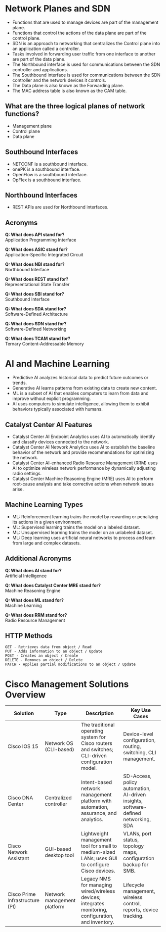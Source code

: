 # Network Planes and SDN

- Functions that are used to manage devices are part of the management plane.
- Functions that control the actions of the data plane are part of the control plane.
- SDN is an approach to networking that centralizes the Control plane into an application called a controller.
- Tasks involved in forwarding user traffic from one interface to another are part of the data plane.
- The Northbound interface is used for communications between the SDN controller and applications.
- The Southbound interface is used for communications between the SDN controller and the network devices it controls.
- The Data plane is also known as the Forwarding plane.
- The MAC address table is also known as the CAM table.

## What are the three logical planes of network functions?

- Management plane
- Control plane
- Data plane

## Southbound Interfaces

- NETCONF is a southbound interface.
- onePK is a southbound interface.
- OpenFlow is a southbound interface.
- OpFlex is a southbound interface.

## Northbound Interfaces

- REST APIs are used for Northbound interfaces.

## Acronyms

**Q: What does API stand for?**  
Application Programming Interface

**Q: What does ASIC stand for?**  
Application-Specific Integrated Circuit

**Q: What does NBI stand for?**  
Northbound Interface

**Q: What does REST stand for?**  
Representational State Transfer

**Q: What does SBI stand for?**  
Southbound Interface

**Q: What does SDA stand for?**  
Software-Defined Architecture

**Q: What does SDN stand for?**  
Software-Defined Networking

**Q: What does TCAM stand for?**  
Ternary Content-Addressable Memory

# AI and Machine Learning

- Predictive AI analyzes historical data to predict future outcomes or trends.
- Generative AI learns patterns from existing data to create new content.
- ML is a subset of AI that enables computers to learn from data and improve without explicit programming.
- AI uses computers to simulate intelligence, allowing them to exhibit behaviors typically associated with humans.

## Catalyst Center AI Features

- Catalyst Center AI Endpoint Analytics uses AI to automatically identify and classify devices connected to the network.
- Catalyst Center AI Network Analytics uses AI to establish the baseline behavior of the network and provide recommendations for optimizing the network.
- Catalyst Center AI-enhanced Radio Resource Management (RRM) uses AI to optimize wireless network performance by dynamically adjusting radio settings.
- Catalyst Center Machine Reasoning Engine (MRE) uses AI to perform root-cause analysis and take corrective actions when network issues arise.

## Machine Learning Types

- ML: Reinforcement learning trains the model by rewarding or penalizing its actions in a given environment.
- ML: Supervised learning trains the model on a labeled dataset.
- ML: Unsupervised learning trains the model on an unlabeled dataset.
- ML: Deep learning uses artificial neural networks to process and learn from large and complex datasets.

## Additional Acronyms

**Q: What does AI stand for?**  
Artificial Intelligence

**Q: What does Catalyst Center MRE stand for?**  
Machine Reasoning Engine

**Q: What does ML stand for?**  
Machine Learning

**Q: What does RRM stand for?**  
Radio Resource Management

## HTTP Methods
```
GET - Retrieves data from object / Read
PUT - Adds information to an object / Update
POST - Creates an object / Create
DELETE - Removes an object / Delete
PATCH - Applies partial modifications to an object / Update
```

# Cisco Management Solutions Overview

| **Solution**                    | **Type**                    | **Description**                                                                                      | **Key Use Cases**                                                              |
| ------------------------------- | --------------------------- | ---------------------------------------------------------------------------------------------------- | ------------------------------------------------------------------------------ |
| Cisco IOS 15                    | Network OS (CLI-based)      | The traditional operating system for Cisco routers and switches; CLI-driven configuration model.     | Device-level configuration, routing, switching, CLI management.                |
| Cisco DNA Center                | Centralized controller      | Intent-based network management platform with automation, assurance, and analytics.                  | SD-Access, policy automation, AI-driven insights, software-defined networking, SDA |
| Cisco Network Assistant         | GUI-based desktop tool      | Lightweight management tool for small to medium-sized LANs; uses GUI to configure Cisco devices.     | VLANs, port status, topology maps, configuration backup for SMB.               |
| Cisco Prime Infrastructure (PI) | Network management platform | Legacy NMS for managing wired/wireless devices; integrates monitoring, configuration, and inventory. | Lifecycle management, wireless control, reports, device tracking.              |


